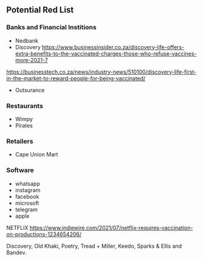 ## Potential Red List

### Banks and Financial Institions

 - Nedbank
 - Discovery  https://www.businessinsider.co.za/discovery-life-offers-extra-benefits-to-the-vaccinated-charges-those-who-refuse-vaccines-more-2021-7

 https://businesstech.co.za/news/industry-news/510100/discovery-life-first-in-the-market-to-reward-people-for-being-vaccinated/
 - Outsurance
 

### Restaurants

- Wimpy
- Pirates

### Retailers

- Cape Union Mart

### Software

- whatsapp
- instagram
- facebook
- microsoft
- telegram
- apple

NETFLIX https://www.indiewire.com/2021/07/netflix-requires-vaccination-on-productions-1234654206/

Discovery, Old Khaki, Poetry, Tread + Miller, Keedo, Sparks & Ellis and Bandev.
